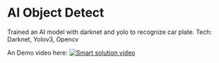 # AI Object Detect

Trained an AI model with darknet and yolo to recognize car plate.
Tech: Darknet, Yolov3, Opencv

An Demo video here:
[![Smart solution video](https://img.youtube.com/vi/x6xgrhywGbU/0.jpg)](https://www.youtube.com/watch?v=x6xgrhywGbU)

